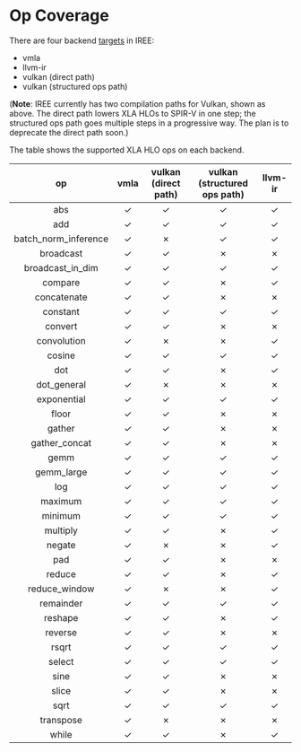 # Op Coverage
There are four backend [targets](https://github.com/google/iree/tree/master/iree/compiler/Dialect/HAL/Target) in IREE:

- vmla
- llvm-ir
- vulkan (direct path)
- vulkan (structured ops path)

(**Note**: IREE currently has two compilation paths for Vulkan, shown as above.
The direct path lowers XLA HLOs to SPIR-V in one step; the structured ops path
goes multiple steps in a progressive way. The plan is to deprecate the direct
path soon.)

The table shows the supported XLA HLO ops on each backend.

op | vmla | vulkan (direct path) | vulkan (structured ops path) | llvm-ir
:-: | :-: | :-: | :-: | :-:
abs | ✓ | ✓ | ✓ | ✓
add | ✓ | ✓ | ✓ | ✓
batch_norm_inference | ✓ | ✗ | ✓ | ✓
broadcast | ✓ | ✓ | ✗ | ✗
broadcast_in_dim | ✓ | ✓ | ✓ | ✓
compare | ✓ | ✓ | ✗ | ✓
concatenate | ✓ | ✓ | ✗ | ✗
constant | ✓ | ✓ | ✓ | ✓
convert | ✓ | ✓ | ✗ | ✗
convolution | ✓ | ✗ | ✗ | ✓
cosine | ✓ | ✓ | ✓ | ✓
dot | ✓ | ✓ | ✗ | ✓
dot_general | ✓ | ✗ | ✗ | ✗
exponential | ✓ | ✓ | ✓ | ✓
floor | ✓ | ✓ | ✗ | ✗
gather | ✓ | ✓ | ✗ | ✗
gather_concat | ✓ | ✓ | ✗ | ✗
gemm | ✓ | ✓ | ✓ | ✓
gemm_large | ✓ | ✓ | ✓ | ✓
log | ✓ | ✓ | ✓ | ✓
maximum | ✓ | ✓ | ✓ | ✓
minimum | ✓ | ✓ | ✓ | ✓
multiply | ✓ | ✓ | ✗ | ✓
negate | ✓ | ✗ | ✗ | ✓
pad | ✓ | ✓ | ✗ | ✗
reduce | ✓ | ✓ | ✗ | ✓
reduce_window | ✓ | ✗ | ✗ | ✓
remainder | ✓ | ✓ | ✓ | ✓
reshape | ✓ | ✓ | ✗ | ✓
reverse | ✓ | ✓ | ✗ | ✗
rsqrt | ✓ | ✓ | ✓ | ✓
select | ✓ | ✓ | ✓ | ✓
sine | ✓ | ✓ | ✗ | ✗
slice | ✓ | ✓ | ✗ | ✗
sqrt | ✓ | ✓ | ✓ | ✓
transpose | ✓ | ✗ | ✗ | ✗
while | ✓ | ✓ | ✗ | ✓
